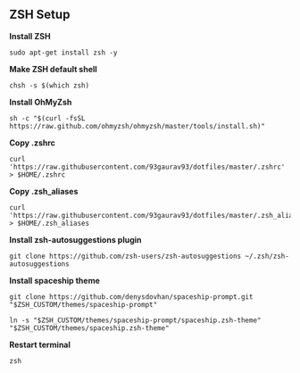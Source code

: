 ## ZSH Setup

**Install ZSH**

```
sudo apt-get install zsh -y
```

**Make ZSH default shell**

```
chsh -s $(which zsh)
```

**Install OhMyZsh**

```
sh -c "$(curl -fsSL https://raw.github.com/ohmyzsh/ohmyzsh/master/tools/install.sh)"
```

**Copy .zshrc**

```
curl 'https://raw.githubusercontent.com/93gaurav93/dotfiles/master/.zshrc' > $HOME/.zshrc
```

**Copy .zsh_aliases**

```
curl 'https://raw.githubusercontent.com/93gaurav93/dotfiles/master/.zsh_aliases' > $HOME/.zsh_aliases
```

**Install zsh-autosuggestions plugin**

```
git clone https://github.com/zsh-users/zsh-autosuggestions ~/.zsh/zsh-autosuggestions
```

**Install spaceship theme**

```
git clone https://github.com/denysdovhan/spaceship-prompt.git "$ZSH_CUSTOM/themes/spaceship-prompt"
```
```
ln -s "$ZSH_CUSTOM/themes/spaceship-prompt/spaceship.zsh-theme" "$ZSH_CUSTOM/themes/spaceship.zsh-theme"
```

**Restart terminal**

```
zsh
```



